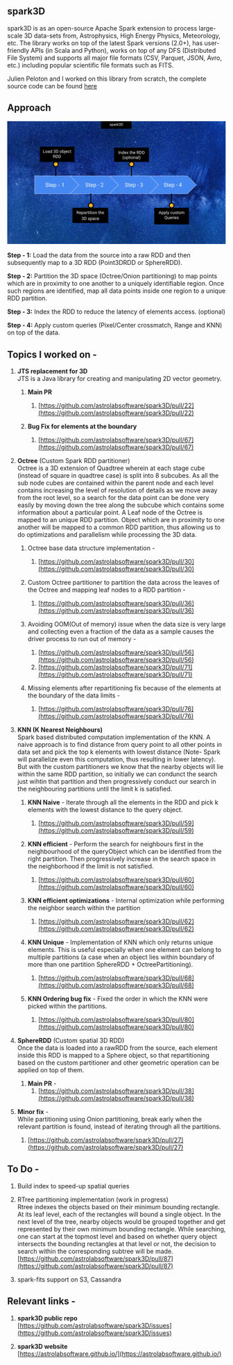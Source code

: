 ## spark3D

spark3D is as an open-source Apache Spark extension to process large-scale 3D data-sets from, Astrophysics, High Energy Physics, Meteorology, etc. The library works on top of the latest Spark versions (2.0+), has user-friendly APIs (in Scala and Python), works on top of any DFS (Distributed File System) and supports all major file formats (CSV, Parquet, JSON, Avro, etc.) including popular scientific file formats such as FITS.

Julien Peloton and I worked on this library from scratch, the complete source code can be found [here](https://github.com/JulienPeloton)

## Approach

![Workflow](/assets/img.png)

**Step - 1:** 
Load the data from the source into a raw RDD and then subsequently map to a 3D RDD (Point3DRDD or SphereRDD).

**Step - 2:**
Partition the 3D space (Octree/Onion partitioning) to map points which are in proximity to one another to a uniquely identifiable region. Once such regions are identified, map all data points inside one region to a unique RDD partition. 

**Step - 3:**
Index the RDD to reduce the latency of elements access. (optional)

**Step - 4:**
Apply custom queries (Pixel/Center crossmatch, Range and KNN) on top of the data.

## Topics I worked on - 
1. **JTS replacement for 3D**  
   JTS is a Java library for creating and manipulating 2D vector geometry.

   1. **Main PR**
      1. [https://github.com/astrolabsoftware/spark3D/pull/22](https://github.com/astrolabsoftware/spark3D/pull/22)

   2. **Bug Fix for elements at the boundary**
      1. [https://github.com/astrolabsoftware/spark3D/pull/67](https://github.com/astrolabsoftware/spark3D/pull/67)

2. **Octree** (Custom Spark RDD partitioner)  
   Octree is a 3D extension of Quadtree wherein at each stage cube (instead of square in quadtree case) is split into 8 subcubes. As all the sub node cubes are contained within the parent node and each level contains increasing the level of resolution of details as we move away from the root level, so a search for the data point can be done very easily by moving down the tree along the subcube which contains some information about a particular point. A Leaf node of the Octree is mapped to an unique RDD partition. Object which are in proximity to one another will be mapped to a common RDD partition, thus allowing us to do optimizations and parallelism while processing the 3D data.

   1. Octree base data structure implementation -
      1. [https://github.com/astrolabsoftware/spark3D/pull/30](https://github.com/astrolabsoftware/spark3D/pull/30)
    
   2. Custom Octree partitioner to partition the data across the leaves of the Octree and mapping leaf nodes to a RDD partition -
      1. [https://github.com/astrolabsoftware/spark3D/pull/36](https://github.com/astrolabsoftware/spark3D/pull/36)
   
   3. Avoiding OOM(Out of memory) issue when the data size is very large and collecting even a fraction of the data as a sample causes the driver process to run out of memory - 
      1. [https://github.com/astrolabsoftware/spark3D/pull/56](https://github.com/astrolabsoftware/spark3D/pull/56)
      2. [https://github.com/astrolabsoftware/spark3D/pull/71](https://github.com/astrolabsoftware/spark3D/pull/71)
      
   4. Missing elements after repartitioning fix because of the elements at the boundary of the data limits - 
      1. [https://github.com/astrolabsoftware/spark3D/pull/76](https://github.com/astrolabsoftware/spark3D/pull/76)
    
3. **KNN (K Nearest Neighbours)**  
   Spark based distributed computation implementation of the KNN. A naive approach is to find distance from query point to all other points in data set and pick the top k elements with lowest distance (Note- Spark will parallelize even this computation, thus resulting in lower latency). But with the custom partitioners we know that the nearby objects will lie within the same RDD partition, so initially we can condunct the search just wihtin that partition and then progressively conduct our search in the neighbouring partitions until the limit k is satisfied. 

   1. **KNN Naive** - Iterate through all the elements in the RDD and pick k elements with the lowest distance to the query object.
      1. [https://github.com/astrolabsoftware/spark3D/pull/59](https://github.com/astrolabsoftware/spark3D/pull/59)
    
   2. **KNN efficient** - Perform the search for neighbours first in the neighbourhood of the queryObject which can be identified from the right partition. Then progressively increase in the search space in the neighborhood if the limit is not satisfied.
      1. [https://github.com/astrolabsoftware/spark3D/pull/60](https://github.com/astrolabsoftware/spark3D/pull/60)

   3. **KNN efficient optimizations** - Internal optimization while performing the neighbor search within the partition 
      1. [https://github.com/astrolabsoftware/spark3D/pull/62](https://github.com/astrolabsoftware/spark3D/pull/62)
    
   3. **KNN Unique** - Implementation of KNN which only returns unique elements. This is useful especially when one element can belong to multiple partitions (a case when an object lies within boundary of more than one partition SphereRDD + OctreePartitioning). 
      1. [https://github.com/astrolabsoftware/spark3D/pull/68](https://github.com/astrolabsoftware/spark3D/pull/68)
  
   4. **KNN Ordering bug fix** - 
      Fixed the order in which the KNN were picked within the partitions.
      1. [https://github.com/astrolabsoftware/spark3D/pull/80](https://github.com/astrolabsoftware/spark3D/pull/80)

4. **SphereRDD** (Custom spatial 3D RDD)  
   Once the data is loaded into a rawRDD from the source, each element inside this RDD is mapped to a Sphere object, so that repartitioning based on the custom partitioner and other geometric operation can be applied on top of them. 
   1. **Main PR** - 
      1. [https://github.com/astrolabsoftware/spark3D/pull/38](https://github.com/astrolabsoftware/spark3D/pull/38)

5. **Minor fix** -  
   While partitioning using Onion partitioning, break early when the relevant partition is found, instead of iterating through all the partitions.
   1. [https://github.com/astrolabsoftware/spark3D/pull/27](https://github.com/astrolabsoftware/spark3D/pull/27)
   
## To Do - 
1. Build index to speed-up spatial queries
   
2. RTree partitioning implementation (work in progress)  
   Rtree indexes the objects based on their minimum bounding rectangle. At its leaf level, each of the rectangles will bound a single object. In the next level of the tree, nearby objects would be grouped together and get represented by their own minimum bounding rectangle. While searching, one can start at the topmost level and based on whether query object intersects the bounding rectangles at that level or not, the decision to search within the corresponding subtree will be made.
   [https://github.com/astrolabsoftware/spark3D/pull/87](https://github.com/astrolabsoftware/spark3D/pull/87)

3. spark-fits support on S3, Cassandra

## Relevant links -
1. **spark3D public repo**  
   [https://github.com/astrolabsoftware/spark3D/issues](https://github.com/astrolabsoftware/spark3D/issues)

2. **spark3D website**   
   [https://astrolabsoftware.github.io/](https://astrolabsoftware.github.io/)
